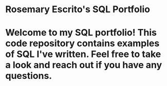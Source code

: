 # Rosemary Escrito's SQL Portfolio

# Welcome to my SQL portfolio! This code repository contains examples of SQL I've written. Feel free to take a look and reach out if you have any questions.
